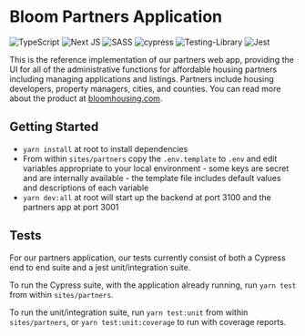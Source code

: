 # Bloom Partners Application

![TypeScript](https://img.shields.io/badge/typescript-%23007ACC.svg?style=for-the-badge&logo=typescript&logoColor=white) ![Next JS](https://img.shields.io/badge/Next-black?style=for-the-badge&logo=next.js&logoColor=white) ![SASS](https://img.shields.io/badge/SASS-hotpink.svg?style=for-the-badge&logo=SASS&logoColor=white) ![cypress](https://img.shields.io/badge/-cypress-%23E5E5E5?style=for-the-badge&logo=cypress&logoColor=058a5e) ![Testing-Library](https://img.shields.io/badge/-TestingLibrary-%23E33332?style=for-the-badge&logo=testing-library&logoColor=white) ![Jest](https://img.shields.io/badge/-jest-%23C21325?style=for-the-badge&logo=jest&logoColor=white)

This is the reference implementation of our partners web app, providing the UI for all of the administrative functions for affordable housing partners including managing applications and listings. Partners include housing developers, property managers, cities, and counties. You can read more about the product at [bloomhousing.com](https://bloomhousing.com/).

## Getting Started

- `yarn install` at root to install dependencies
- From within `sites/partners` copy the `.env.template` to `.env` and edit variables appropriate to your local environment - some keys are secret and are internally available - the template file includes default values and descriptions of each variable
- `yarn dev:all` at root will start up the backend at port 3100 and the partners app at port 3001

## Tests

For our partners application, our tests currently consist of both a Cypress end to end suite and a jest unit/integration suite.

To run the Cypress suite, with the application already running, run `yarn test` from within `sites/partners`.

To run the unit/integration suite, run `yarn test:unit` from within `sites/partners`, or `yarn test:unit:coverage` to run with coverage reports.
